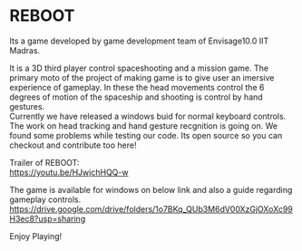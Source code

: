 # REBOOT
Its a game developed by game development team of Envisage10.0  IIT Madras. 

It is a 3D third player control spaceshooting and a mission game. The primary moto of the project of making game is to give user an imersive experience of gameplay. In these the head movements control the 6 degrees of motion of the spaceship and shooting is control by hand gestures.  
Currently we have released a windows buid for normal keyboard controls. The work on head tracking and hand gesture recgnition is going on. We found some problems while testing our code. Its open source so you can checkout and contribute too here!  

Trailer of REBOOT:  
https://youtu.be/HJwjchHQQ-w  

The game is available for windows on below link and also a guide regarding gameplay controls.  
https://drive.google.com/drive/folders/1o7BKq_QUb3M6dV00XzGjOXoXc99H3ec8?usp=sharing  

Enjoy Playing!
